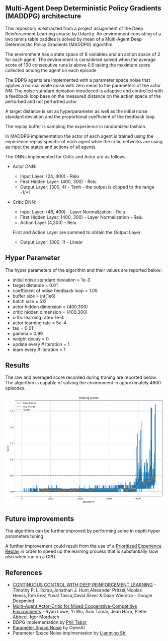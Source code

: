 ## Multi-Agent Deep Deterministic Policy Gradients (MADDPG) architecture

This repository is extracted from a project assignment of the Deep Reinforcement Learning course by Udacity.
An environment consisting of a two tennis table paddles is solved by mean of a Multi-Agent Deep Deterministic Policy Gradients (MADDPG) algorithm. 

The environment has a state space of 8 variables and an action space of 2 for each agent. The environment is considered solved when the average score of 100 consecutive runs is above 0.5 taking the maximum score collected among the agent on each episode

The DDPG agents are implemented with a parameter space noise that applies a normal white noise with zero mean to the parameters of the actor NN. The noise standard deviation introduced is adaptive and controlled with a feedback loop base on the measured distance on the action space of the perturbed and not perturbed actor. 

A target distance is set as hyperparameter as well as the initial noise standard deviation and the proportional coefficient of the feedback loop

The replay buffer is sampling the experience in randomized fashion.

In MADDPG implementation the actor of each agent is trained using the experience replay specific of each agent while the critic networks are using as input the states and actions of all agents.

The DNNs implemented for Critic and Actor are as follows:

- Actor DNN:
    - Input Layer: (24, 400) - Relu
    - First Hidden Layer: (400, 300) - Relu
    - Output Layer: (300, 4) - Tanh - the output is clipped to the range -1/+1


- Critic DNN:
    - Input Layer: (48, 400) - Layer Normalization - Relu
    - First Hidden Layer: (400, 300) - Layer Normalization - Relu
    - Action Layer (4,300) - Relu
    
    First and Action Layer are summed to obtain the Output Layer
    - Output Layer: (300, 1) - Linear 


## Hyper Parameter

The hyper parameters of the algorithm and their values are reported below:

- initial noise standard deviation = 1e-3
- target distance = 0.01
- coefficient of noise feedback loop = 1.05
- buffer size = int(1e6) 
- batch size = 512
- actor hidden dimension = (400,300)
- critic hidden dimension = (400,300)
- critic learning rate= 1e-4
- actor learning rate = 5e-4
- tau = 0.01
- gamma = 0.99      
- weight decay = 0
- update every # iteration = 1
- learn every # iteration = 1

## Results

The raw and averaged score recorded during traning are reported below.
The algorithm is capable of solving the environment in approximately 4600 episodes.

![BestWeights/training_scores.png](BestWeights/training_scores.png)

## Future improvements

The algorithm can be further improved by performing some in depth hyper parameters tuning

A further improvement could result from the use of a [Prioritized Experience Replay](https://arxiv.org/abs/1511.05952) in order to speed up the learning process that is substantially slow also when run on a GPU.



## References

- [CONTINUOUS CONTROL WITH DEEP REINFORCEMENT LEARNING](https://arxiv.org/abs/1509.02971) - Timothy P. Lillicrap,Jonathan J. Hunt,Alexander Pritzel,Nicolas Heess,Tom Erez,Yuval Tassa,David Silver & Daan Wierstra - Google Deepmind
- [Multi-Agent Actor-Critic for Mixed Cooperative-Competitive Environments](https://arxiv.org/abs/1706.02275) - Ryan Lowe, Yi Wu, Aviv Tamar, Jean Harb, Pieter Abbeel, Igor Mordatch
- DDPG implementation by [Phil Tabor](https://github.com/philtabor/Youtube-Code-Repository/tree/master/ReinforcementLearning/PolicyGradient/DDPG/pytorch/lunar-lander)
- [Parameter Space Noise](https://openai.com/blog/better-exploration-with-parameter-noise/) by OpenAI
- Parameter Space Noise implmentation by [Lianming Shi](https://github.com/l5shi/Multi-DDPG-with-parameter-noise)
